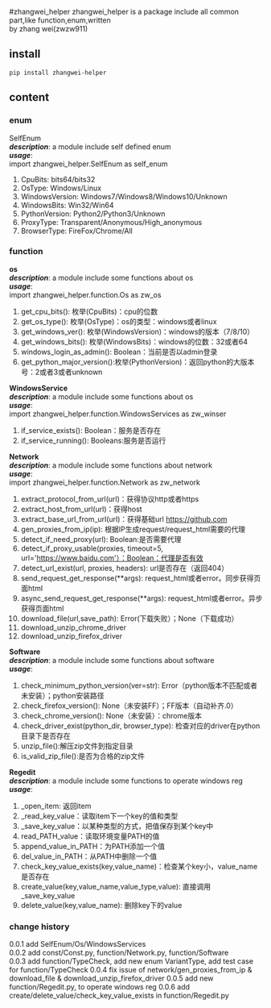 #zhangwei_helper
zhangwei_helper is a package include all common part,like function,enum,written \
by zhang wei(zwzw911)    
## install    
`pip install zhangwei-helper`    
## content    
### enum    
SelfEnum    
***description***: a module include self defined enum   
***usage***:     
import zhangwei_helper.SelfEnum as self_enum  
1. CpuBits: bits64/bits32    
2. OsType: Windows/Linux    
3. WindowsVersion: Windows7/Windows8/Windows10/Unknown    
4. WindowsBits: Win32/Win64    
5. PythonVersion: Python2/Python3/Unknown    
6. ProxyType: Transparent/Anonymous/High_anonymous    
7. BrowserType: FireFox/Chrome/All    
   
### function     
**os**     
***description***: a module include some functions about os   
***usage***:   
import zhangwei_helper.function.Os as zw_os     
1. get_cpu_bits(): 枚举(CpuBits)：cpu的位数    
2. get_os_type(): 枚举(OsType)：os的类型：windows或者linux    
3. get_windows_ver(): 枚举(WindowsVersion)：windows的版本（7/8/10）    
4. get_windows_bits(): 枚举(WindowsBits)：windows的位数：32或者64    
5. windows_login_as_admin(): Boolean：当前是否以admin登录    
6. get_python_major_version():枚举(PythonVersion)：返回python的大版本号：2或者3或者unknown 

**WindowsService**     
***description***: a module include some functions about os     
***usage***:    
import zhangwei_helper.function.WindowsServices as zw_winser   
1. if_service_exists(): Boolean：服务是否存在    
2. if_service_running(): Booleans:服务是否运行    
 
**Network**     
***description***: a module include some functions about network         
***usage***:   
import zhangwei_helper.function.Network as zw_network    
1. extract_protocol_from_url(url)：获得协议http或者https
2. extract_host_from_url(url)：获得host
3. extract_base_url_from_url(url)：获得基础url  https://github.com
4. gen_proxies_from_ip(ip): 根据IP生成request/request_html需要的代理
5. detect_if_need_proxy(url): Boolean:是否需要代理
6. detect_if_proxy_usable(proxies, timeout=5, url='https://www.baidu.com'）：Boolean：代理是否有效
7. detect_url_exist(url, proxies, headers): url是否存在（返回404）
8. send_request_get_response(**args): request_html或者error。同步获得页面html
9. async_send_request_get_response(**args): request_html或者error。异步获得页面html
10. download_file(url,save_path): Error(下载失败）；None（下载成功）
11. download_unzip_chrome_driver     
12. download_unzip_firefox_driver      
 
**Software**     
***description***: a module include some functions about software             
***usage***:   
1. check_minimum_python_version(ver=str): Error（python版本不匹配或者未安装）；python安装路径
2. check_firefox_version(): None（未安装FF）；FF版本（自动补齐.0）
3. check_chrome_version(): None（未安装）：chrome版本
4. check_driver_exist(python_dir, browser_type): 检查对应的driver在python目录下是否存在
5. unzip_file():解压zip文件到指定目录
6. is_valid_zip_file():是否为合格的zip文件

**Regedit**     
***description***: a module include some functions to operate windows reg              
***usage***:  
1. _open_item: 返回item
2. _read_key_value：读取item下一个key的值和类型
3. _save_key_value：以某种类型的方式，把值保存到某个key中
4. read_PATH_value：读取环境变量PATH的值
5. append_value_in_PATH：为PATH添加一个值
6. del_value_in_PATH：从PATH中删除一个值
7. check_key_value_exists(key,value_name)：检查某个key小，value_name是否存在
8. create_value(key,value_name,value_type,value): 直接调用_save_key_value
9. delete_value(key,value_name): 删除key下的value

### change history
0.0.1  add SelfEnum/Os/WindowsServices  
0.0.2  add const/Const.py, function/Network.py, function/Software  
0.0.3  add function/TypeCheck, add new enum VariantType, add test case for function/TypeCheck
0.0.4  fix issue of network/gen_proxies_from_ip & download_file & download_unzip_firefox_driver
0.0.5  add new function/Regedit.py, to operate windows reg
0.0.6  add create/delete_value/check_key_value_exists in function/Regedit.py